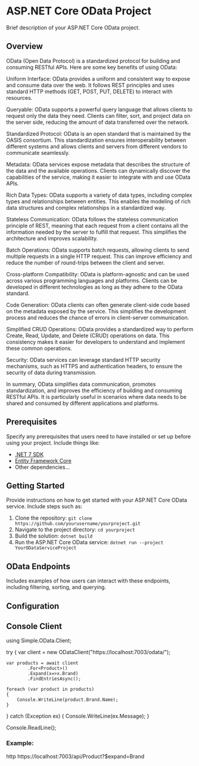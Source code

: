 # ASP.NET Core OData Project

Brief description of your ASP.NET Core OData project.

## Overview

OData (Open Data Protocol) is a standardized protocol for building and consuming RESTful APIs. Here are some key benefits of using OData:

Uniform Interface:
OData provides a uniform and consistent way to expose and consume data over the web. It follows REST principles and uses standard HTTP methods (GET, POST, PUT, DELETE) to interact with resources.

Queryable:
OData supports a powerful query language that allows clients to request only the data they need. Clients can filter, sort, and project data on the server side, reducing the amount of data transferred over the network.

Standardized Protocol:
OData is an open standard that is maintained by the OASIS consortium. This standardization ensures interoperability between different systems and allows clients and servers from different vendors to communicate seamlessly.

Metadata:
OData services expose metadata that describes the structure of the data and the available operations. Clients can dynamically discover the capabilities of the service, making it easier to integrate with and use OData APIs.

Rich Data Types:
OData supports a variety of data types, including complex types and relationships between entities. This enables the modeling of rich data structures and complex relationships in a standardized way.

Stateless Communication:
OData follows the stateless communication principle of REST, meaning that each request from a client contains all the information needed by the server to fulfill that request. This simplifies the architecture and improves scalability.

Batch Operations:
OData supports batch requests, allowing clients to send multiple requests in a single HTTP request. This can improve efficiency and reduce the number of round-trips between the client and server.

Cross-platform Compatibility:
OData is platform-agnostic and can be used across various programming languages and platforms. Clients can be developed in different technologies as long as they adhere to the OData standard.

Code Generation:
OData clients can often generate client-side code based on the metadata exposed by the service. This simplifies the development process and reduces the chance of errors in client-server communication.

Simplified CRUD Operations:
OData provides a standardized way to perform Create, Read, Update, and Delete (CRUD) operations on data. This consistency makes it easier for developers to understand and implement these common operations.

Security:
OData services can leverage standard HTTP security mechanisms, such as HTTPS and authentication headers, to ensure the security of data during transmission.

In summary, OData simplifies data communication, promotes standardization, and improves the efficiency of building and consuming RESTful APIs. It is particularly useful in scenarios where data needs to be shared and consumed by different applications and platforms.

## Prerequisites

Specify any prerequisites that users need to have installed or set up before using your project. Include things like:

- [.NET 7 SDK](https://dotnet.microsoft.com/download)
- [Entity Framework Core](https://docs.microsoft.com/en-us/ef/core/)
- Other dependencies...

## Getting Started

Provide instructions on how to get started with your ASP.NET Core OData service. Include steps such as:

1. Clone the repository: `git clone https://github.com/yourusername/yourproject.git`
2. Navigate to the project directory: `cd yourproject`
3. Build the solution: `dotnet build`
4. Run the ASP.NET Core OData service: `dotnet run --project YourODataServiceProject`

## OData Endpoints

Includes examples of how users can interact with these endpoints, including filtering, sorting, and querying.

## Configuration

## Console Client

using Simple.OData.Client;

try
{
    var client = new ODataClient("https://localhost:7003/odata/");

    var products = await client
            .For<Product>()
            .Expand(x=>x.Brand)
            .FindEntriesAsync();

    foreach (var product in products)
    {
        Console.WriteLine(product.Brand.Name);
    }

}
catch (Exception ex)
{
    Console.WriteLine(ex.Message);
}

Console.ReadLine();

### Example:

http
https://localhost:7003/api/Product?$expand=Brand
